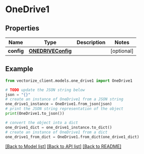 # OneDrive1


## Properties

Name | Type | Description | Notes
------------ | ------------- | ------------- | -------------
**config** | [**ONEDRIVEConfig**](ONEDRIVEConfig.md) |  | [optional] 

## Example

```python
from vectorize_client.models.one_drive1 import OneDrive1

# TODO update the JSON string below
json = "{}"
# create an instance of OneDrive1 from a JSON string
one_drive1_instance = OneDrive1.from_json(json)
# print the JSON string representation of the object
print(OneDrive1.to_json())

# convert the object into a dict
one_drive1_dict = one_drive1_instance.to_dict()
# create an instance of OneDrive1 from a dict
one_drive1_from_dict = OneDrive1.from_dict(one_drive1_dict)
```
[[Back to Model list]](../README.md#documentation-for-models) [[Back to API list]](../README.md#documentation-for-api-endpoints) [[Back to README]](../README.md)


